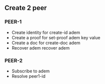 ## Create 2 peer

### PEER-1

- Create identity for create-id adem
- Create a proof for set-proof adem key value
- Create a doc for create-doc adem
- Recover adem recover adem

### PEER-2

- Subscribe to adem
- Resolve peer1-id

